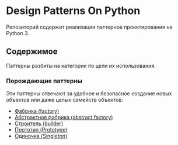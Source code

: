 # Design Patterns On Python

Репозиторий содержит реализации паттернов проектирования на Python 3.

## Содержимое

Паттерны разбиты на категории по цели их использования.

### Порождающие паттерны

Эти паттерны отвечают за удобное и безопасное создание новых объектов или даже целых семейств объектов:
- [Фабрика (factory)](creational/factory.ipynb)
- [Абстрактная фабрика (abstract factory)](creational/abstract_factory.ipynb)
- [Строитель (builder)](creational/builder.ipynb)
- [Прототип (Prototype)](creational/prototype.ipynb)
- [Одиночка (Singleton)](creational/singleton.ipynb)
